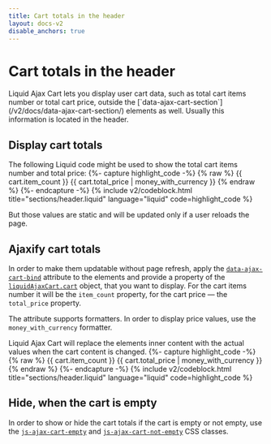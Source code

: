 ```yaml
---
title: Cart totals in the header
layout: docs-v2
disable_anchors: true
---
```


# Cart totals in the header

<p class="lead" markdown="1">
Liquid Ajax Cart lets you display user cart data, such as total cart items number or total cart price, 
outside the [`data-ajax-cart-section`](/v2/docs/data-ajax-cart-section/) elements as well. Usually this information is located in the header. 
</p>

## Display cart totals

The following Liquid code might be used to show the total cart items number and total price:
{%- capture highlight_code -%}
{% raw %}
<span class="header__cart-quantity">
  {{ cart.item_count }}
</span>
<span class="header__cart-total">
  {{ cart.total_price | money_with_currency }}
</span>
{% endraw %}
{%- endcapture -%}
{% include v2/codeblock.html title="sections/header.liquid" language="liquid" code=highlight_code %}

But those values are static and will be updated only if a user reloads the page.

## Ajaxify cart totals

In order to make them updatable without page refresh, apply the [`data-ajax-cart-bind`](/v2/docs/data-ajax-cart-bind/) attribute
to the elements and provide a property of the [`liquidAjaxCart.cart`](/v2/docs/liquid-ajax-cart-cart/) object, that you want to display.
For the cart items number it will be the `item_count` property, for the cart price — the `total_price` property.

The attribute supports formatters. In order to display price values, use the `money_with_currency` formatter.

Liquid Ajax Cart will replace the elements inner content with the actual values when the cart content is changed.
{%- capture highlight_code -%}
{% raw %}
<span data-ajax-cart-bind="item_count" class="header__cart-quantity">
  {{ cart.item_count }}
</span>
<span data-ajax-cart-bind="total_price | money_with_currency" class="header__cart-total">
  {{ cart.total_price | money_with_currency }}
</span>
{% endraw %}
{%- endcapture -%}
{% include v2/codeblock.html title="sections/header.liquid" language="liquid" code=highlight_code %}

## Hide, when the cart is empty

In order to show or hide the cart totals if the cart is empty or not empty,
use the [`js-ajax-cart-empty`](/v2/docs/js-ajax-cart-empty/) and [`js-ajax-cart-not-empty`](/v2/docs/js-ajax-cart-not-empty/)
CSS classes.